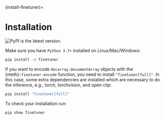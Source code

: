 (install-finetuner)=
# Installation

![PyPI](https://img.shields.io/pypi/v/finetuner?color=%23ffffff&label=%20) is the latest version.

Make sure you have `Python 3.7+` installed on Linux/Mac/Windows:

```bash
pip install -U finetuner
```

If you want to encode `docarray.DocumentArray` objects with the {meth}`~finetuner.encode` function, you need to install `"finetuner[full]"`.
In this case, some extra dependencies are installed which are necessary to do the inference, e.g., torch, torchvision, and open clip:

```bash
pip install "finetuner[full]"
```

To check your installation run:
```bash
pip show finetuner
```